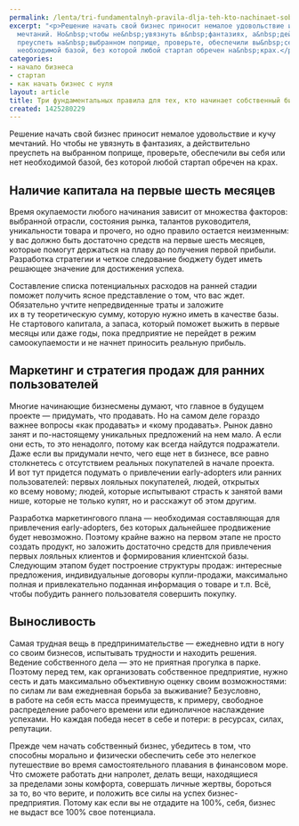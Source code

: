 ```yaml
---
permalink: /lenta/tri-fundamentalnyh-pravila-dlja-teh-kto-nachinaet-sobstvennyj-biznes
excerpt: "<p>Решение начать свой бизнес приносит немалое удовольствие и&nbsp;кучу
  мечтаний. Но&nbsp;чтобы не&nbsp;увязнуть в&nbsp;фантазиях, а&nbsp;действительно
  преуспеть на&nbsp;выбранном поприще, проверьте, обеспечили вы&nbsp;себя или нет
  необходимой базой, без которой любой стартап обречен на&nbsp;крах.</p>"
categories:
- начало бизнеса
- стартап
- как начать бизнес с нуля
layout: article
title: Три фундаментальных правила для тех, кто начинает собственный бизнес
created: 1425280229
---
```

Решение начать свой бизнес приносит немалое удовольствие и кучу мечтаний. Но чтобы не увязнуть в фантазиях, а действительно преуспеть на выбранном поприще, проверьте, обеспечили вы себя или нет необходимой базой, без которой любой стартап обречен на крах.

## Наличие капитала на первые шесть месяцев ##

Время окупаемости любого начинания зависит от множества факторов: выбранной отрасли, состояния рынка, талантов руководителя, уникальности товара и прочего, но одно правило остается неизменным: у вас должно быть достаточно средств на первые шесть месяцев, которые помогут держаться на плаву до получения первой прибыли. Разработка стратегии и четкое следование бюджету будет иметь решающее значение для достижения успеха.

Составление списка потенциальных расходов на ранней стадии поможет получить ясное представление о том, что вас ждет. Обязательно учтите непредвиденные траты и заложите их в ту теоретическую сумму, которую нужно иметь в качестве базы. Не стартового капитала, а запаса, который поможет выжить в первые месяцы или даже годы, пока предприятие не перейдет в режим самоокупаемости и не начнет приносить реальную прибыль.

## Маркетинг и стратегия продаж для ранних пользователей ##

Многие начинающие бизнесмены думают, что главное в будущем проекте — придумать, что продавать. Но на самом деле гораздо важнее вопросы «как продавать» и «кому продавать». Рынок давно занят и по-настоящему уникальных предложений на нем мало. А если они есть, то это ненадолго, потому как всегда найдутся подражатели. Даже если вы придумали нечто, чего еще нет в бизнесе, все равно столкнетесь с отсутствием реальных покупателей в начале проекта. И вот тут придется подумать о привлечении еarly-adopters или ранних пользователей: первых лояльных покупателей, людей, открытых ко всему новому; людей, которые испытывают страсть к занятой вами нише, которые не только купят, но и расскажут об этом другим.

Разработка маркетингового плана — необходимая составляющая для привлечения еarly-adopters, без которых дальнейшее продвижение будет невозможно. Поэтому крайне важно на первом этапе не просто создать продукт, но заложить достаточно средств для привлечения первых лояльных клиентов и формирования клиентской базы. Следующим этапом будет построение структуры продаж: интересные предложения, индивидуальные договоры купли-продажи, максимально полная и привлекательно поданная информация о товаре и т.п. Всё, чтобы побудить раннего пользователя совершить покупку.

## Выносливость ##

Самая трудная вещь в предпринимательстве — ежедневно идти в ногу со своим бизнесов, испытывать трудности и находить решения. Ведение собственного дела — это не приятная прогулка в парке. Поэтому перед тем, как организовать собственное предприятие, нужно сесть и дать максимально объективную оценку своим возможностями: по силам ли вам ежедневная борьба за выживание? Безусловно, в работе на себя есть масса преимуществ, к примеру, свободное распределение рабочего времени или единоличное наслаждение успехами. Но каждая победа несет в себе и потери: в ресурсах, силах, репутации.

Прежде чем начать собственный бизнес, убедитесь в том, что способны морально и физически обеспечить себе это нелегкое путешествие во время самостоятельного плавания в финансовом море. Что сможете работать дни напролет, делать вещи, находящиеся за пределами зоны комфорта, совершать личные жертвы, бороться за то, во что верите, и положить все силы на успех бизнес-предприятия. Потому как если вы не отдадите на 100%, себя, бизнес не выдаст все 100% свое потенциала.
